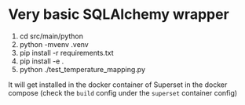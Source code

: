 # Very basic SQLAlchemy wrapper

1. cd src/main/python
2. python -mvenv .venv
3. pip install -r requirements.txt
4. pip install -e .
5. python ./test_temperature_mapping.py

It will get installed in the docker container of Superset in the docker compose (check the `build` config under the `superset` container config)


